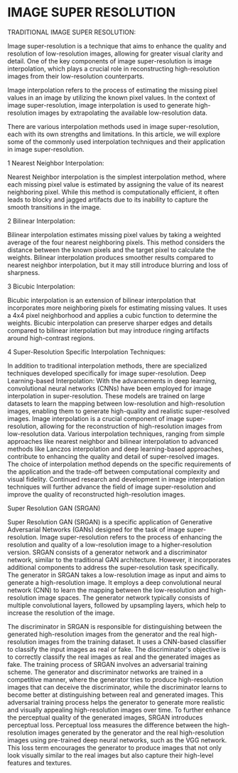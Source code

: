 # IMAGE SUPER RESOLUTION
TRADITIONAL IMAGE SUPER RESOLUTION: 

Image super-resolution is a technique that aims to enhance the quality and resolution of low-resolution images, allowing for greater visual clarity and detail. One of the key components of image super-resolution is image interpolation, which plays a crucial role in reconstructing high-resolution images from their low-resolution counterparts.

Image interpolation refers to the process of estimating the missing pixel values in an image by utilizing the known pixel values. In the context of image super-resolution, image interpolation is used to generate high-resolution images by extrapolating the available low-resolution data.

There are various interpolation methods used in image super-resolution, each with its own strengths and limitations. In this article, we will explore some of the commonly used interpolation techniques and their application in image super-resolution.

1 Nearest Neighbor Interpolation:

Nearest Neighbor interpolation is the simplest interpolation method, where each missing pixel value is estimated by assigning the value of its nearest neighboring pixel. While this method is computationally efficient, it often leads to blocky and jagged artifacts due to its inability to capture the smooth transitions in the image.

2 Bilinear Interpolation:

Bilinear interpolation estimates missing pixel values by taking a weighted average of the four nearest neighboring pixels. This method considers the distance between the known pixels and the target pixel to calculate the weights. Bilinear interpolation produces smoother results compared to nearest neighbor interpolation, but it may still introduce blurring and loss of sharpness.

3 Bicubic Interpolation:

Bicubic interpolation is an extension of bilinear interpolation that incorporates more neighboring pixels for estimating missing values. It uses a 4x4 pixel neighborhood and applies a cubic function to determine the weights. Bicubic interpolation can preserve sharper edges and details compared to bilinear interpolation but may introduce ringing artifacts around high-contrast regions.

4 Super-Resolution Specific Interpolation Techniques:

In addition to traditional interpolation methods, there are specialized techniques developed specifically for image super-resolution.
 Deep Learning-based Interpolation: With the advancements in deep learning, convolutional neural networks (CNNs) have been employed for image interpolation in super-resolution. These models are trained on large datasets to learn the mapping between low-resolution and high-resolution images, enabling them to generate high-quality and realistic super-resolved images.
Image interpolation is a crucial component of image super-resolution, allowing for the reconstruction of high-resolution images from low-resolution data. Various interpolation techniques, ranging from simple approaches like nearest neighbor and bilinear interpolation to advanced methods like Lanczos interpolation and deep learning-based approaches, contribute to enhancing the quality and detail of super-resolved images. The choice of interpolation method depends on the specific requirements of the application and the trade-off between computational complexity and visual fidelity. Continued research and development in image interpolation techniques will further advance the field of image super-resolution and improve the quality of reconstructed high-resolution images.

Super Resolution GAN (SRGAN)
 
Super Resolution GAN (SRGAN) is a specific application of Generative Adversarial Networks (GANs) designed for the task of image super-resolution. Image super-resolution refers to the process of enhancing the resolution and quality of a low-resolution image to a higher-resolution version.
SRGAN consists of a generator network and a discriminator network, similar to the traditional GAN architecture. However, it incorporates additional components to address the super-resolution task specifically.
The generator in SRGAN takes a low-resolution image as input and aims to generate a high-resolution image. It employs a deep convolutional neural network (CNN) to learn the mapping between the low-resolution and high-resolution image spaces. The generator network typically consists of multiple convolutional layers, followed by upsampling layers, which help to increase the resolution of the image.

The discriminator in SRGAN is responsible for distinguishing between the generated high-resolution images from the generator and the real high-resolution images from the training dataset. It uses a CNN-based classifier to classify the input images as real or fake. The discriminator's objective is to correctly classify the real images as real and the generated images as fake.
The training process of SRGAN involves an adversarial training scheme. The generator and discriminator networks are trained in a competitive manner, where the generator tries to produce high-resolution images that can deceive the discriminator, while the discriminator learns to become better at distinguishing between real and generated images. This adversarial training process helps the generator to generate more realistic and visually appealing high-resolution images over time.
To further enhance the perceptual quality of the generated images, SRGAN introduces perceptual loss. Perceptual loss measures the difference between the high-resolution images generated by the generator and the real high-resolution images using pre-trained deep neural networks, such as the VGG network. This loss term encourages the generator to produce images that not only look visually similar to the real images but also capture their high-level features and textures.

